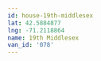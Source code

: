```yaml
---
id: house-19th-middlesex
lat: 42.5884877
lng: -71.2118864
name: 19th Middlesex
van_id: '078'
---
```

